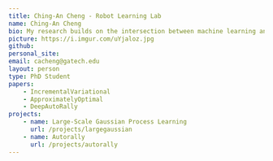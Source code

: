 ```yaml
---
title: Ching-An Cheng - Robot Learning Lab
name: Ching-An Cheng
bio: My research builds on the intersection between machine learning and control with special focus on robotic systems. I am interested in theories and algorithms that consider uncertainties and constraints in real-world applications. Particularly, my current research topics include (deep) reinforcement/imitation learning, Gaussian processes, and kernel methods. 
picture: https://i.imgur.com/uYjaloz.jpg
github: 
personal_site: 
email: cacheng@gatech.edu
layout: person
type: PhD Student
papers:
    - IncrementalVariational
    - ApproximatelyOptimal
    - DeepAutoRally
projects:
    - name: Large-Scale Gaussian Process Learning
      url: /projects/largegaussian
    - name: Autorally
      url: /projects/autorally
---
```

